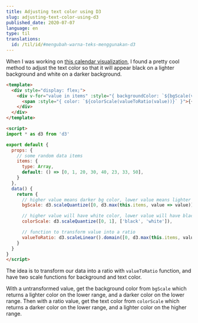 ```yaml
---
title: Adjusting text color using D3
slug: adjusting-text-color-using-d3
published_date: 2020-07-07
language: en
type: til
translations:
  id: /til/id/#mengubah-warna-teks-menggunakan-d3
---
```


When I was working on [this calendar visualization](https://www.nusadata.org/coronavirus-calendar/), I found a pretty cool method to adjust the text color so that it will appear black on a lighter background and white on a darker background.

``` html
<template>
  <div style="display: flex;">
    <div v-for="value in items" :style="{ backgroundColor: `${bgScale(value)}`, width: '30px', height: '30px', display: 'flex', alignItems: 'center', justifyContent: 'center' }">
      <span :style="{ color: `${colorScale(valueToRatio(value))}` }">{{ value }}</span>
    </div>
  </div>
</template>

<script>
import * as d3 from 'd3'

export default {
  props: {
    // some random data items
    items: {
      type: Array,
      default: () => [0, 1, 20, 30, 40, 23, 33, 50],
    }
  },
  data() {
    return {
      // higher value means darker bg color, lower value means lighter bg color
      bgScale: d3.scaleQuantize([0, d3.max(this.items, value => value)], d3.schemeBlues[9]),

      // higher value will have white color, lower value will have black color
      colorScale: d3.scaleQuantize([0, 1], ['black', 'white']),

      // function to transform value into a ratio
      valueToRatio: d3.scaleLinear().domain([0, d3.max(this.items, value => value)]).range([0, 1])
    }
  }
}
</script>
```

The idea is to transform our data into a ratio with `valueToRatio` function, and have two scale functions for background and text color.

With a untransformed value, get the background color from `bgScale` which returns a lighter color on the lower range, and a darker color on the lower range. Then with a ratio value, get the text color from `colorScale` which returns a darker color on the lower range, and a lighter color on the higher range.
